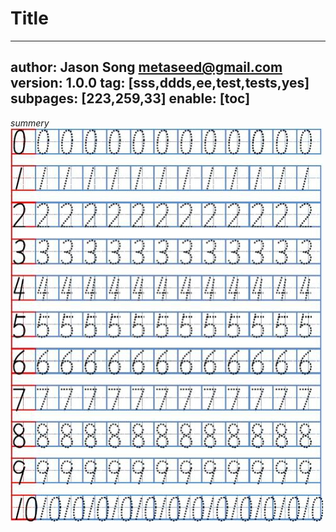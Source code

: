 # Title
---
author: Jason Song <metaseed@gmail.com>
version: 1.0.0
tag: [sss,ddds,ee,test,tests,yes]
subpages: [223,259,33]
enable: [toc]
---
*summery*
![]()![]()![]()![]()![]()![](https://raw.githubusercontent.com/metasong/iam-data/master/documents/280/image/20211110T155628053Z-foidpjhhz.jpeg)